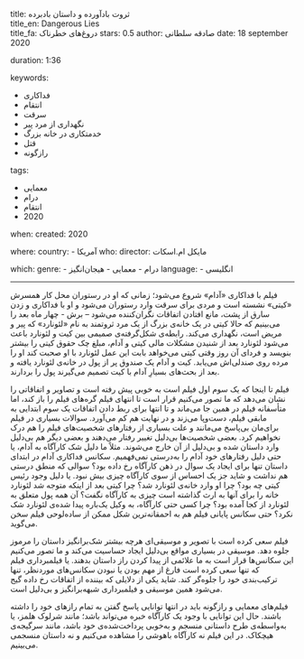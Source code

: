 
title: ثروت بادآورده و داستان بادبرده  
title_en: Dangerous Lies  
title_fa: دروغ‌های خطرناک
stars: 0.5
author: صادقه سلطانی
date: 18 september 2020

duration: 1:36

keywords:
  - فداکاری
  - انتقام
  - سرقت
  - نگهداری از مرد پیر
  - خدمتکاری در خانه بزرگ
  - قتل
  - رازگونه 

tags:
  - معمایی
  - درام
  - انتقام
  - 2020  

when:
  created: 2020

where:
  country:
    - آمریکا 
who:
  director: مایکل ام.اسکات
   
which:
  genre:
    - درام
    - معمایی
    - هیجان‌انگیز
  language:
    - انگلیسی 
   
---

فیلم با فداکاری «آدام» شروع می‌شود؛ زمانی که او در رستوران محل کار همسرش «کیتی» نشسته است و مردی برای سرقت وارد رستوران می‌شود و او با فداکاری و زدن سارق از پشت، مانع افتادن اتفاقات نگران‌کننده می‌شود – برش -  چهار ماه بعد را می‌بینیم که حالا کیتی در یک خانه‌ی بزرگ از یک مرد ثروتمند به نام «لئونارد» که پیر و مریض است، نگهداری می‌کند. رابطه‌ی شکل‌گرفته‌ی صمیمی بین کیت و لئونارد باعث می‌شود لئونارد بعد از شنیدن مشکلات مالی کیتی و آدام، مبلغ چک حقوق کیتی را بیشتر بنویسد و فردای آن روز وقتی کیتی می‌خواهد بابت این عمل لئونارد با او صحبت کند او را مرده روی صندلی‌اش می‌یابد. کیت و آدام یک صندوق پر از پول در خانه‌ی لئونارد یافته و بعد از بحث‌های بسیارِ آدام با کیت تصمیم می‌گیرند پول را بردارند.

فیلم تا اینجا که یک سوم اول فیلم است به خوبی پیش رفته است و تصاویر و اتفاقاتی را نشان می‌دهد که ما تصور می‌کنیم قرار است تا انتهای فیلم گره‌های فیلم را باز کند، اما متأسفانه فیلم در همین جا می‌ماند و تا انتها برای ربط دادن اتفاقات یک سوم ابتدایی به مابقی فیلم، دست‌وپا می‌زند و در نهایت هم کم می‌آورد. سوالات بسیاری در فیلم برای‌مان بی‌پاسخ می‌مانند و علت بسیاری از رفتارهای شخصیت‌های فیلم را هم درک نخواهیم کرد. بعضی شخصیت‌ها بی‌دلیل تغییر رفتار می‌دهند و بعضی دیگر هم بی‌دلیل وارد داستان شده و بی‌دلیل از آن خارج می‌شوند. مثلاً ما دلیل شک کارآگاه به آدام، یا حتی دلیل رفتارهای خود آدام را ‌به‌درستی نمی‌فهمیم. سکانس فداکاری آدام در ابتدای داستان تنها برای ایجاد یک سوال در ذهن کارآگاه رخ داده بود؟ سوالی که منطق درستی هم نداشت و شاید جز یک احساس از سوی کارآگاه چیزی بیش نبود. یا دلیل وجود رئیس کیتی چه بود؟ چرا او وارد خانه‌ی لئونارد شد؟ چرا کیتی بعد از اینکه متوجه شد لئونارد خانه را برای آنها به ارث گذاشته است چیزی به کارآگاه نگفت؟ آن همه پول متعلق به لئونارد از کجا آمده بود؟ چرا کسی حتی کارآگاه، به وکیل یک‌باره پیدا شده‌ی لئونارد شک نکرد؟ حتی سکانس پایانی فیلم هم به احمقانه‌ترین شکل ممکن از ساده‌لوحی فیلم سخن می‌گوید.

فیلم سعی کرده است با تصویر و موسیقی‌ای هرچه بیشتر شک‌برانگیز داستان را مرموز جلوه دهد. موسیقی در بسیاری مواقع بی‌دلیل ایجاد حساسیت می‌کند و ما تصور می‌کنیم این سکانس‌ها قرار است به ما علائمی از پیدا کردن راز داستان بدهند. یا فیلمبرداری فیلم که تنها سعی کرده است فارغ از مهم بودن یا نبودن سکانس‌های موردنظر، تنها ترکیب‌بندی خود را جلوه‌گر کند. شاید یکی از دلایلی که بیننده از اتفاقات رخ داده گیج می‌شود همین موسیقی و فیلمبرداری شبهه‌برانگیز و بی‌دلیل است.

فیلم‌های معمایی و رازگونه باید در انتها توانایی پاسخ گفتن به تمام رازهای خود را داشته باشند. حال این توانایی با وجود یک کارآگاه خبره می‌تواند باشد؛ مانند شرلوک هلمز، یا به‌واسطه‌ی طرح داستانی منسجم و به‌خوبی پرداخت‌شده‌ی خود باشد، ‌مانند سرگیجه‌ی هیچکاک. در این فیلم نه کارآگاه باهوشی را مشاهده می‌کنیم و نه داستان منسجمی می‌بینیم.
